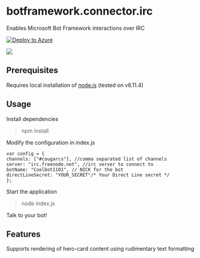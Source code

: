 # botframework.connector.irc
Enables Microsoft Bot Framework interactions over IRC

[![Deploy to Azure](http://azuredeploy.net/deploybutton.png)](https://azuredeploy.net/)

![](https://i.imgur.com/0xQkA8I.png)


## Prerequisites
Requires local installation of [node.js](http://nodejs.org) (tested on v6.11.4)

## Usage
Install dependencies

> npm install

Modify the configuration in index.js

	var config = {
	channels: ["#cougarcs"], //comma separated list of channels
	server: "irc.freenode.net", //irc server to connect to
	botName: "Coolbot1101", // NICK for the bot
	directLineSecret: "YOUR_SECRET"/* Your Direct Line secret */
	};

Start the application

> node index.js

Talk to your bot!

## Features
Supports rendering of hero-card content using rudimentary text formatting